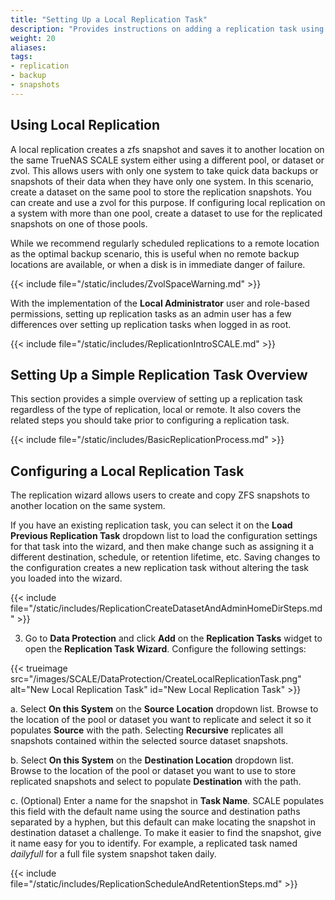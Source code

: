 ```yaml
---
title: "Setting Up a Local Replication Task"
description: "Provides instructions on adding a replication task using different pools or datasets on the same TrueNAS system."
weight: 20
aliases:
tags:
- replication
- backup
- snapshots
---
```


## Using Local Replication

A local replication creates a zfs snapshot and saves it to another location on the same TrueNAS SCALE system either using a different pool, or dataset or zvol.
This allows users with only one system to take quick data backups or snapshots of their data when they have only one system.
In this scenario, create a dataset on the same pool to store the replication snapshots. You can create and use a zvol for this purpose.
If configuring local replication on a system with more than one pool, create a dataset to use for the replicated snapshots on one of those pools.

While we recommend regularly scheduled replications to a remote location as the optimal backup scenario, this is useful when no remote backup locations are available, or when a disk is in immediate danger of failure.

{{< include file="/static/includes/ZvolSpaceWarning.md" >}}

With the implementation of the **Local Administrator** user and role-based permissions, setting up replication tasks as an admin user has a few differences over setting up replication tasks when logged in as root.

{{< include file="/static/includes/ReplicationIntroSCALE.md" >}}

## Setting Up a Simple Replication Task Overview
This section provides a simple overview of setting up a replication task regardless of the type of replication, local or remote.
It also covers the related steps you should take prior to configuring a replication task.

{{< include file="/static/includes/BasicReplicationProcess.md" >}}

## Configuring a Local Replication Task

The replication wizard allows users to create and copy ZFS snapshots to another location on the same system.

If you have an existing replication task, you can select it on the **Load Previous Replication Task** dropdown list to load the configuration settings for that task into the wizard, and then make change such as assigning it a different destination, schedule, or retention lifetime, etc.
Saving changes to the configuration creates a new replication task without altering the task you loaded into the wizard.

{{< include file="/static/includes/ReplicationCreateDatasetAndAdminHomeDirSteps.md" >}}

3. Go to **Data Protection** and click **Add** on the **Replication Tasks** widget to open the **Replication Task Wizard**. Configure the following settings:

{{< trueimage src="/images/SCALE/DataProtection/CreateLocalReplicationTask.png" alt="New Local Replication Task" id="New Local Replication Task" >}}

   a. Select **On this System** on the **Source Location** dropdown list.
      Browse to the location of the pool or dataset you want to replicate and select it so it populates **Source** with the path.
      Selecting **Recursive** replicates all snapshots contained within the selected source dataset snapshots.

   b. Select **On this System** on the **Destination Location** dropdown list.
      Browse to the location of the pool or dataset you want to use to store replicated snapshots and select to populate **Destination** with the path.

   c. (Optional) Enter a name for the snapshot in **Task Name**.
      SCALE populates this field with the default name using the source and destination paths separated by a hyphen, but this default can make locating the snapshot in destination dataset a challenge.
      To make it easier to find the snapshot, give it name easy for you to identify. For example, a replicated task named *dailyfull* for a full file system snapshot taken daily.

{{< include file="/static/includes/ReplicationScheduleAndRetentionSteps.md" >}}
